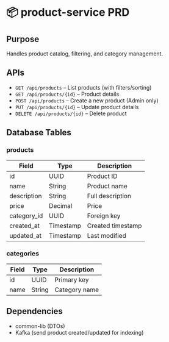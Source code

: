 # 📦 product-service PRD

## Purpose
Handles product catalog, filtering, and category management.

## APIs
- `GET /api/products` – List products (with filters/sorting)
- `GET /api/products/{id}` – Product details
- `POST /api/products` – Create a new product (Admin only)
- `PUT /api/products/{id}` – Update product details
- `DELETE /api/products/{id}` – Delete product

## Database Tables
### products
| Field       | Type      | Description         |
|-------------|-----------|---------------------|
| id          | UUID      | Product ID          |
| name        | String    | Product name        |
| description | String    | Full description    |
| price       | Decimal   | Price               |
| category_id | UUID      | Foreign key         |
| created_at  | Timestamp | Created timestamp   |
| updated_at  | Timestamp | Last modified       |

### categories
| Field      | Type    | Description     |
|------------|---------|-----------------|
| id         | UUID    | Primary key     |
| name       | String  | Category name   |

## Dependencies
- common-lib (DTOs)
- Kafka (send product created/updated for indexing)